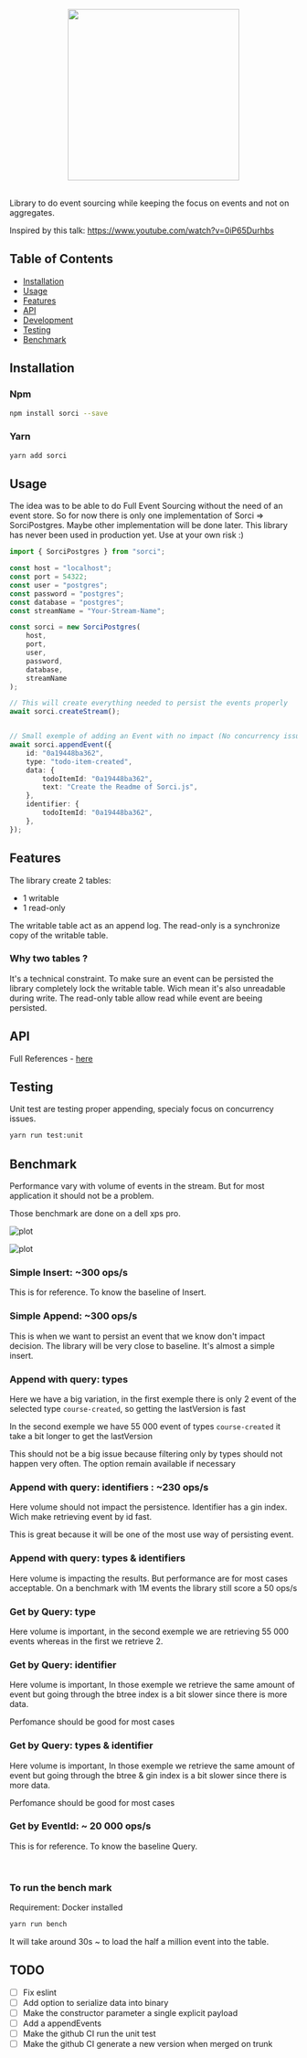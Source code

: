 <div align="center">
	<br/>
	<img src="./image/sorci.png" width="300" />
	<br/>
	<br/>
</div>

Library to do event sourcing while keeping the focus on events and not on aggregates.

Inspired by this talk: https://www.youtube.com/watch?v=0iP65Durhbs

## Table of Contents

- [Installation](#installation)
- [Usage](#usage)
- [Features](#features)
- [API](#api)
- [Development](#development)
- [Testing](#testing)
- [Benchmark](#benchmark)

## Installation

### Npm

```bash
npm install sorci --save
```

### Yarn

```bash
yarn add sorci
```
## Usage

The idea was to be able to do Full Event Sourcing without the need of an event store.
So for now there is only one implementation of Sorci => SorciPostgres.
Maybe other implementation will be done later.
This library has never been used in production yet. Use at your own risk :)

```typescript
import { SorciPostgres } from "sorci";

const host = "localhost";
const port = 54322;
const user = "postgres";
const password = "postgres";
const database = "postgres";
const streamName = "Your-Stream-Name";

const sorci = new SorciPostgres(
	host,
	port,
	user,
	password,
	database,
	streamName
);

// This will create everything needed to persist the events properly
await sorci.createStream();


// Small exemple of adding an Event with no impact (No concurrency issue)
await sorci.appendEvent({
	id: "0a19448ba362",
	type: "todo-item-created",
	data: {
		todoItemId: "0a19448ba362",
		text: "Create the Readme of Sorci.js",
	},
	identifier: {
		todoItemId: "0a19448ba362",
	},
});
```

## Features

The library create 2 tables:

* 1 writable
* 1 read-only

The writable table act as an append log. The read-only is a synchronize copy of the writable table.

### Why two tables ? 

It's a technical constraint. To make sure an event can be persisted the library completely lock the writable table.
Wich mean it's also unreadable during write. The read-only table allow read while event are beeing persisted.

## API

Full References - [here](./docs/references.md)

## Testing

Unit test are testing proper appending, specialy focus on concurrency issues.

```bash
yarn run test:unit
```

## Benchmark

Performance vary with volume of events in the stream.
But for most application it should not be a problem.

Those benchmark are done on a dell xps pro.

![plot](./image/benchmark-on-23-events.png)

![plot](./image/benchmark-on-500k-events.png)

### **Simple Insert: ~300 ops/s**

This is for reference. To know the baseline of Insert.

### **Simple Append: ~300 ops/s**

This is when we want to persist an event that we know don't impact decision.
The library will be very close to baseline. It's almost a simple insert.

### **Append with query: types**

Here we have a big variation, in the first exemple there is only 2 event of the selected type `course-created`, so getting the lastVersion is fast

In the second exemple we have 55 000 event of types `course-created` it take a bit longer to get the lastVersion

This should not be a big issue because filtering only by types should not happen very often. The option remain available if necessary

### **Append with query: identifiers : ~230 ops/s**

Here volume should not impact the persistence. Identifier has a gin index. Wich make retrieving event by id fast. 

This is great because it will be one of the most use way of persisting event.

### **Append with query: types & identifiers**

Here volume is impacting the results. But performance are for most cases acceptable. On a benchmark with 1M events the library still score a 50 ops/s

### **Get by Query: type**

Here volume is important, in the second exemple we are retrieving 55 000 events whereas in the first we retrieve 2.

### **Get by Query: identifier**

Here volume is important, 
In those exemple we retrieve the same amount of event but going through the btree index is a bit slower since there is more data. 

Perfomance should be good for most cases

### **Get by Query: types & identifier**

Here volume is important, 
In those exemple we retrieve the same amount of event but going through the btree & gin index is a bit slower since there is more data. 

Perfomance should be good for most cases

### **Get by EventId: ~ 20 000 ops/s**

This is for reference. To know the baseline Query.

</br>

### **To run the bench mark**

Requirement: Docker installed

```bash
yarn run bench
```

It will take around 30s ~ to load the half a million event into the table.

## TODO

- [ ] Fix eslint
- [ ] Add option to serialize data into binary
- [ ] Make the constructor parameter a single explicit payload
- [ ] Add a appendEvents 
- [ ] Make the github CI run the unit test 
- [ ] Make the github CI generate a new version when merged on trunk 
